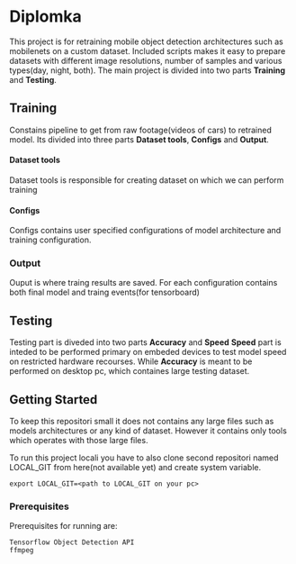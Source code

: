 # Diplomka

This project is for retraining mobile object detection architectures such as mobilenets on a custom dataset. Included scripts makes it easy to prepare datasets with different image resolutions, number of samples and various types(day, night, both).
The main project is divided into two parts **Training** and **Testing**.


## Training
Constains pipeline to get from raw footage(videos of cars) to retrained model. 
Its divided into three parts **Dataset tools**, **Configs** and **Output**.

#### Dataset tools
Dataset tools is responsible for creating dataset on which we can perform training

#### Configs
Configs contains user specified configurations of model architecture and training configuration.

### Output
Ouput is where traing results are saved. For each configuration contains both final model and traing events(for tensorboard)


## Testing
Testing part is diveded into two parts **Accuracy** and **Speed**
**Speed** part is inteded to be performed primary on embeded devices to test model speed on restricted hardware recourses.
While **Accuracy** is meant to be performed on desktop pc, which containes large testing dataset.


## Getting Started

To keep this repositori small it does not contains any large files such as models architectures or any kind of dataset.
However it contains only tools which operates with those large files.

To run this project locali you have to also clone second repositori named LOCAL_GIT from here(not available yet) and create system variable.

```
export LOCAL_GIT=<path to LOCAL_GIT on your pc>
```

### Prerequisites

Prerequisites for running are:

```
Tensorflow Object Detection API
ffmpeg
```


